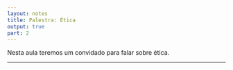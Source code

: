 ```yaml
---
layout: notes
title: Palestra: Ética
output: true
part: 2
---
```


Nesta aula teremos um convidado para falar sobre ética.

---
